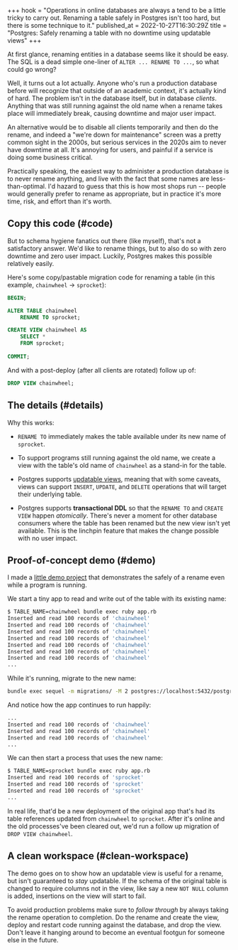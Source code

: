 +++
hook = "Operations in online databases are always a tend to be a little tricky to carry out. Renaming a table safely in Postgres isn't too hard, but there is some technique to it."
published_at = 2022-10-27T16:30:29Z
title = "Postgres: Safely renaming a table with no downtime using updatable views"
+++

At first glance, renaming entities in a database seems like it should be easy. The SQL is a dead simple one-liner of `ALTER ... RENAME TO ...`, so what could go wrong?

Well, it turns out a lot actually. Anyone who's run a production database before will recognize that outside of an academic context, it's actually kind of hard. The problem isn't in the database itself, but in database _clients_. Anything that was still running against the old name when a rename takes place will immediately break, causing downtime and major user impact.

An alternative would be to disable all clients temporarily and then do the rename, and indeed a "we're down for maintenance" screen was a pretty common sight in the 2000s, but serious services in the 2020s aim to never have downtime at all. It's annoying for users, and painful if a service is doing some business critical.

Practically speaking, the easiest way to administer a production database is to never rename anything, and live with the fact that some names are less-than-optimal. I'd hazard to guess that this is how most shops run -- people would generally prefer to rename as appropriate, but in practice it's more time, risk, and effort than it's worth.

## Copy this code (#code)

But to schema hygiene fanatics out there (like myself), that's not a satisfactory answer. We'd like to rename things, but to also do so with zero downtime and zero user impact. Luckily, Postgres makes this possible relatively easily.

Here's some copy/pastable migration code for renaming a table (in this example, `chainwheel` -> `sprocket`):

``` sql
BEGIN;

ALTER TABLE chainwheel 
    RENAME TO sprocket;

CREATE VIEW chainwheel AS
    SELECT *
    FROM sprocket;
    
COMMIT;
```

And with a post-deploy (after all clients are rotated) follow up of:

``` sql
DROP VIEW chainwheel;
```

## The details (#details)

Why this works:

* `RENAME TO` immediately makes the table available under its new name of `sprocket`.

* To support programs still running against the old name, we create a view with the table's old name of `chainwheel` as a stand-in for the table.

* Postgres supports [updatable views](https://www.postgresql.org/docs/current/sql-createview.html#SQL-CREATEVIEW-UPDATABLE-VIEWS), meaning that with some caveats, views can support `INSERT`, `UPDATE`, and `DELETE` operations that will target their underlying table.

* Postgres supports **transactional DDL** so that the `RENAME TO` and `CREATE VIEW` happen _atomically_. There's never a moment for other database consumers where the table has been renamed but the new view isn't yet available. This is the linchpin feature that makes the change possible with no user impact.

## Proof-of-concept demo (#demo)

I made a [little demo project](https://github.com/brandur/postgres-table-rename-test) that demonstrates the safely of a rename even while a program is running.

We start a tiny app to read and write out of the table with its existing name:

``` sh
$ TABLE_NAME=chainwheel bundle exec ruby app.rb
Inserted and read 100 records of 'chainwheel'
Inserted and read 100 records of 'chainwheel'
Inserted and read 100 records of 'chainwheel'
Inserted and read 100 records of 'chainwheel'
Inserted and read 100 records of 'chainwheel'
Inserted and read 100 records of 'chainwheel'
Inserted and read 100 records of 'chainwheel'
...
```

While it's running, migrate to the new name:

``` sh
bundle exec sequel -m migrations/ -M 2 postgres://localhost:5432/postgres-table-rename-test
```

And notice how the app continues to run happily:

``` sh
...
Inserted and read 100 records of 'chainwheel'
Inserted and read 100 records of 'chainwheel'
Inserted and read 100 records of 'chainwheel'
...
```

We can then start a process that uses the new name:

``` sh
$ TABLE_NAME=sprocket bundle exec ruby app.rb
Inserted and read 100 records of 'sprocket'
Inserted and read 100 records of 'sprocket'
Inserted and read 100 records of 'sprocket'
...
```

In real life, that'd be a new deployment of the original app that's had its table references updated from `chainwheel` to `sprocket`. After it's online and the old processes've been cleared out, we'd run a follow up migration of `DROP VIEW chainwheel`.

## A clean workspace (#clean-workspace)

The demo goes on to show how an updatable view is useful for a rename, but isn't guaranteed to _stay_ updatable. If the schema of the original table is changed to require columns not in the view, like say a new `NOT NULL` column is added, insertions on the view will start to fail.

To avoid production problems make sure to _follow through_ by always taking the rename operation to completion. Do the rename and create the view, deploy and restart code running against the database, and drop the view. Don't leave it hanging around to become an eventual footgun for someone else in the future.
